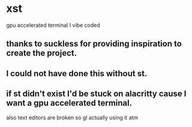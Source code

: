 # xst
gpu accelerated terminal I vibe coded

## thanks to suckless for providing inspiration to create the project.
## I could not have done this without st.
## if st didn't exist I'd be stuck on alacritty cause I want a gpu accelerated terminal.

also text editors are broken so gl actually using it atm
